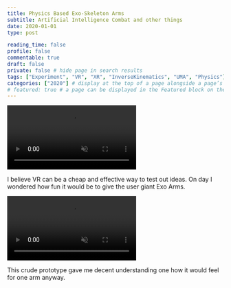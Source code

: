 ```yaml
---
title: Physics Based Exo-Skeleton Arms
subtitle: Artificial Intelligence Combat and other things
date: 2020-01-01
type: post

reading_time: false
profile: false
commentable: true
draft: false
private: false # hide page in search results
tags: ["Experiment", "VR", "XR", "InverseKinematics", "UMA", "Physics"]
categories: ["2020"] # display at the top of a page alongside a page’s metadata
# featured: true # a page can be displayed in the Featured block on the homepage. This is useful for sticky, announcement blog posts or selected publications etc.
---
```

<div class="video_thing">
    <video muted autoplay="" name="media" loop=""><source src="https://raw.githack.com/Denchyaknow/GitSite_Dencho/Develop/assets\media\projects/PhysicsBasedExoArms/XRLog_2020_001.webm" type="video/mp4"></video>
</div>

<!--more-->

<p>I believe VR can be a cheap and effective way to test out ideas. On day I wondered how fun it would be to give the user giant Exo Arms.</p>

<div class="video_thing">
    <video muted autoplay="" name="media1" loop=""><source src="https://raw.githack.com/Denchyaknow/GitSite_Dencho/Develop/assets/media/projects/PhysicsBasedExoArms/XRLog_2020_005.webm" type="video/mp4"></video>
</div>

<p>This crude prototype gave me decent understanding one how it would feel for one arm anyway.</p>

